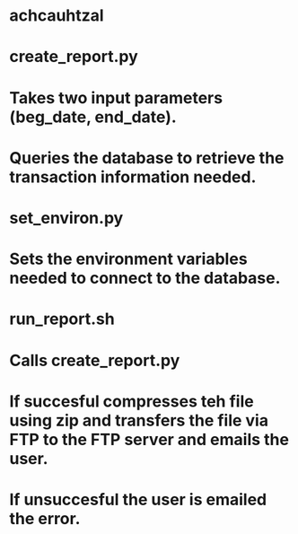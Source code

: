 # achcauhtzal

# create_report.py
# Takes two input parameters (beg_date, end_date).
# Queries the database to retrieve the transaction information needed.

# set_environ.py
# Sets the environment variables needed to connect to the database.

# run_report.sh
# Calls create_report.py
# If succesful compresses teh file using zip and transfers the file via FTP to the FTP server and emails the user.
# If unsuccesful the user is emailed the error.
